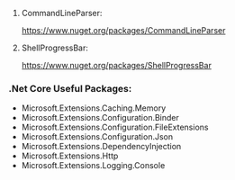 1. CommandLineParser:
  
    https://www.nuget.org/packages/CommandLineParser

1. ShellProgressBar:
  
    https://www.nuget.org/packages/ShellProgressBar
  


### .Net Core Useful Packages: ###

* Microsoft.Extensions.Caching.Memory
* Microsoft.Extensions.Configuration.Binder
* Microsoft.Extensions.Configuration.FileExtensions
* Microsoft.Extensions.Configuration.Json
* Microsoft.Extensions.DependencyInjection
* Microsoft.Extensions.Http
* Microsoft.Extensions.Logging.Console
 
